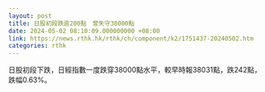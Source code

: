 ```yaml
---
layout: post
title: 日股初段跌逾200點　曾失守38000點
date: 2024-05-02 08:10:09.000000000 +08:00
link: https://news.rthk.hk/rthk/ch/component/k2/1751437-20240502.htm
categories: rthk
---
```


日股初段下跌，日經指數一度跌穿38000點水平，較早時報38031點，跌242點，跌幅0.63%。
